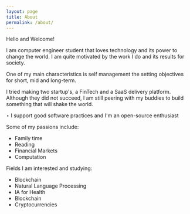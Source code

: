 ```yaml
---
layout: page
title: About
permalink: /about/
---
```


Hello and Welcome!

I am computer engineer student that loves technology and its power to change the world. I am quite 
motivated by the work I do and its results for society. 

One of my main characteristics is self management the setting objectives for short, mid and long-term.

I tried making two startup's, a FinTech and a SaaS delivery platform. Although they did not succeed, I am still peering with my buddies to build something that will shake the world.

⋆ I support good software practices and I'm an open-source enthusiast 

Some of my passions include:
- Family time
- Reading
- Financial Markets
- Computation

Fields I am interested and studying:
- Blockchain
- Natural Language Processing
- IA for Health
- Blockchain 
- Cryptocurrencies